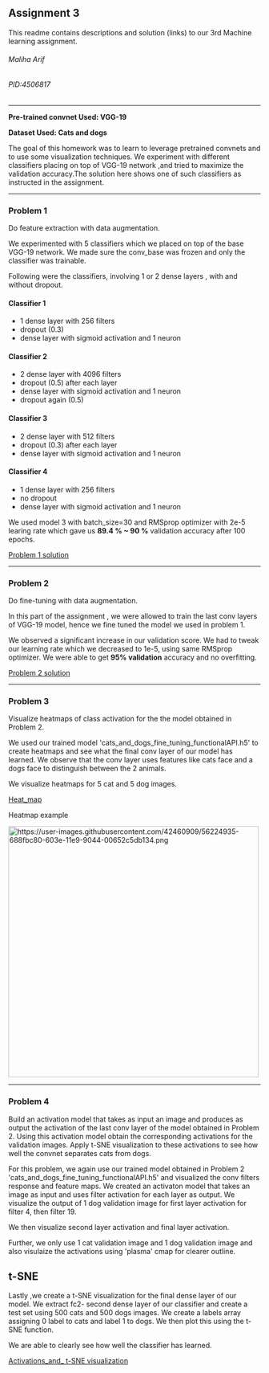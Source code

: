 ## Assignment 3

This readme contains descriptions and solution (links) to our 3rd Machine learning assignment.

###### Maliha Arif
###### PID:4506817

---


**Pre-trained convnet Used: VGG-19**

**Dataset Used: Cats and dogs**



The goal of this homework was to learn to leverage pretrained convnets and to use some visualization techniques. We 
experiment with different classifiers placing on top of VGG-19 network ,and tried to maximize the validation accuracy.The solution here shows one of such classifiers as instructed in the assignment.

---
### Problem 1

Do feature extraction with data augmentation.

We experimented with 5 classifiers which we placed on top of the base VGG-19 network. We made sure the conv_base was frozen and only the classifier was trainable.

Following were the classifiers, involving 1 or 2 dense layers , with and without dropout.

#### Classifier 1

- 1 dense layer with 256 filters
- dropout (0.3)
- dense layer with sigmoid activation and 1 neuron


#### Classifier 2

- 2 dense layer with 4096 filters
- dropout (0.5) after each layer
- dense layer with sigmoid activation and 1 neuron
- dropout again (0.5)


#### Classifier 3

- 2 dense layer with 512 filters
- dropout (0.3) after each layer
- dense layer with sigmoid activation and 1 neuron


#### Classifier 4

- 1 dense layer with 256 filters
- no dropout
- dense layer with sigmoid activation and 1 neuron


We used model 3 with batch_size=30 and RMSprop optimizer with 2e-5 learing rate which gave us **89.4 % ~ 90 %** validation accuracy after 100 epochs.


[Problem 1 solution](https://github.com/MalihaUCF/Machine-Learning-Course-Assignments-Spring-2019/blob/master/Assignment3/Problem1_HW3_v2.ipynb)


---
### Problem 2

Do fine-tuning with data augmentation. 


In this part of the assignment , we were allowed to train the last conv layers of VGG-19 model, hence we fine tuned the model we used in problem 1.

We observed a significant increase in our validation score. We had to tweak our learning rate which we decreased to 1e-5, using same RMSprop optimizer. We were able to get **95% validation** accuracy and no overfitting.


[Problem 2 solution](https://github.com/MalihaUCF/Machine-Learning-Course-Assignments-Spring-2019/blob/master/Assignment3/Problem2_HW3_functionalAPI_100epochs.ipynb)

---
### Problem 3


Visualize heatmaps of class activation for the the model obtained in Problem 2.

We used our trained model 'cats_and_dogs_fine_tuning_functionalAPI.h5'  to create heatmaps and see what the final conv layer of our model has learned. We observe that the conv layer uses features like cats face and a dogs face to distinguish between the 2 animals.

We visualize heatmaps for 5 cat and 5 dog images.

[Heat_map](https://github.com/MalihaUCF/Machine-Learning-Course-Assignments-Spring-2019/blob/master/Assignment3/Problem3_Visualize_Class_Activations.ipynb)


Heatmap example

<img width="500" alt="https://user-images.githubusercontent.com/42460909/56224935-688fbc80-603e-11e9-9044-00652c5db134.png">

---
### Problem 4

Build an activation model that takes as input an image and produces as output the activation of the last conv layer of the model obtained in Problem 2. Using this activation model obtain the corresponding activations for the validation images. Apply t-SNE visualization to these activations to see how well the convnet separates cats from dogs.


For this problem, we again use our trained model obtained in Problem 2 'cats_and_dogs_fine_tuning_functionalAPI.h5' and visualized the conv filters response and feature maps. We created an activaton model that takes an image as input and uses filter activation for each layer as output. We visualize the output of 1 dog validation image for first layer activation for filter 4, then filter 19.

We then visualize second layer activation and final layer activation. 

Further, we only use 1 cat validation image and 1 dog validation image and also visulaize the activations using 'plasma' cmap for clearer outline.

## t-SNE

Lastly ,we create a t-SNE visualization for the final dense layer of our model. We extract fc2- second dense layer of our classifier and create a test set using 500 cats and 500 dogs images. We create a labels array assigning 0 label to cats and label 1 to dogs. We then plot this using the t-SNE function.

We are able to clearly see how well the classifier has learned.



[Activations_and_ t-SNE visualization](https://github.com/MalihaUCF/Machine-Learning-Course-Assignments-Spring-2019/blob/master/Assignment3/Problem4.ipynb)




